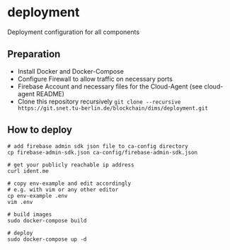 # deployment

Deployment configuration for all components

## Preparation

- Install Docker and Docker-Compose
- Configure Firewall to allow traffic on necessary ports
- Firebase Account and necessary files for the Cloud-Agent (see cloud-agent README)
- Clone this repository recursively `git clone --recursive https://git.snet.tu-berlin.de/blockchain/dims/deployment.git`

## How to deploy

```shell
# add firebase admin sdk json file to ca-config directory
cp firebase-admin-sdk.json ca-config/firebase-admin-sdk.json

# get your publicly reachable ip address
curl ident.me

# copy env-example and edit accordingly
# e.g. with vim or any other editor
cp env-example .env
vim .env

# build images
sudo docker-compose build

# deploy
sudo docker-compose up -d
```


